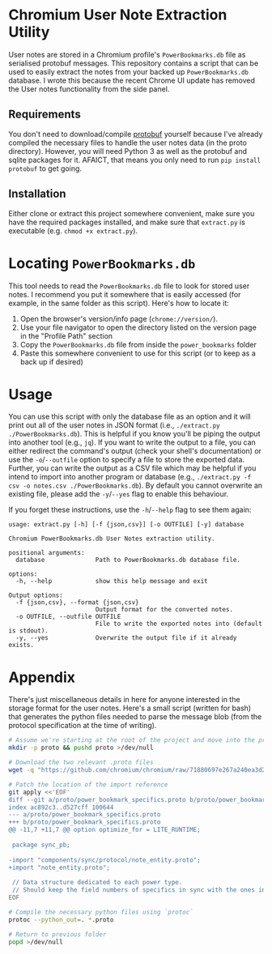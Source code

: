 # Chromium User Note Extraction Utility

User notes are stored in a Chromium profile's `PowerBookmarks.db` file as serialised protobuf messages.
This repository contains a script that can be used to easily extract the notes from your backed up `PowerBookmarks.db` database.
I wrote this because the recent Chrome UI update has removed the User notes functionality from the side panel.

## Requirements

You don't need to download/compile [protobuf](https://github.com/protocolbuffers/protobuf/releases/latest) yourself because I've already compiled the necessary files to handle the user notes data (in the proto directory). However, you will need Python 3 as well as the protobuf and sqlite packages for it. AFAICT, that means you only need to run `pip install protobuf` to get going.

## Installation

Either clone or extract this project somewhere convenient, make sure you have the required packages installed, and make sure that `extract.py` is executable (e.g. `chmod +x extract.py`).

# Locating `PowerBookmarks.db`

This tool needs to read the `PowerBookmarks.db` file to look for stored user notes. I recommend you put it somewhere that is easily accessed (for example, in the same folder as this script). Here's how to locate it:

1. Open the browser's version/info page (`chrome://version/`).
2. Use your file navigator to open the directory listed on the version page in the "Profile Path" section
3. Copy the `PowerBookmarks.db` file from inside the `power_bookmarks` folder
4. Paste this somewhere convenient to use for this script (or to keep as a back up if desired)

# Usage

You can use this script with only the database file as an option and it will print out all of the user notes in JSON format (i.e., `./extract.py ./PowerBookmarks.db`). This is helpful if you know you'll be piping the output into another tool (e.g., `jq`). If you want to write the output to a file, you can either redirect the command's output (check your shell's documentation) or use the `-o`/`--outfile` option to specify a file to store the exported data. Further, you can write the output as a CSV file which may be helpful if you intend to import into another program or database (e.g., `./extract.py -f csv -o notes.csv ./PowerBookmarks.db`). By default you cannot overwrite an existing file, please add the `-y`/`--yes` flag to enable this behaviour.

If you forget these instructions, use the `-h`/`--help` flag to see them again:

```text
usage: extract.py [-h] [-f {json,csv}] [-o OUTFILE] [-y] database

Chromium PowerBookmarks.db User Notes extraction utility.

positional arguments:
  database              Path to PowerBookmarks.db database file.

options:
  -h, --help            show this help message and exit

Output options:
  -f {json,csv}, --format {json,csv}
                        Output format for the converted notes.
  -o OUTFILE, --outfile OUTFILE
                        File to write the exported notes into (default is stdout).
  -y, --yes             Overwrite the output file if it already exists.
```

# Appendix

There's just miscellaneous details in here for anyone interested in the storage format for the user notes. Here's a small script (written for bash) that generates the python files needed to parse the message blob (from the protocol specification at the time of writing).

```bash
# Assume we're starting at the root of the project and move into the proto directory
mkdir -p proto && pushd proto >/dev/null

# Download the two relevant .proto files
wget -q "https://github.com/chromium/chromium/raw/71880697e267a240ea3d22e26cbfb9cf6956cf7d/components/sync/protocol/"{power_bookmark_specifics,note_entity}".proto"

# Patch the location of the import reference
git apply <<'EOF'
diff --git a/proto/power_bookmark_specifics.proto b/proto/power_bookmark_specifics.proto
index ac892c3..d527cff 100644
--- a/proto/power_bookmark_specifics.proto
+++ b/proto/power_bookmark_specifics.proto
@@ -11,7 +11,7 @@ option optimize_for = LITE_RUNTIME;
 
 package sync_pb;
 
-import "components/sync/protocol/note_entity.proto";
+import "note_entity.proto";
 
 // Data structure dedicated to each power type.
 // Should keep the field numbers of specifics in sync with the ones in PowerType
EOF

# Compile the necessary python files using `protoc`
protoc --python_out=. *.proto

# Return to previous folder
popd >/dev/null
```
